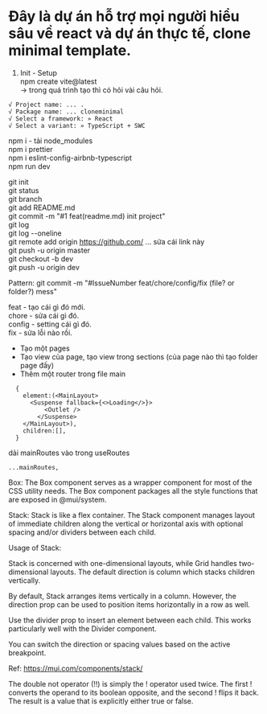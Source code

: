 # Đây là dự án hỗ trợ mọi người hiểu sâu về react và dự án thực tế, clone minimal template.

1. Init - Setup  
  npm create vite@latest  
  -> trong quá trình tạo thì có hỏi vài câu hỏi.

```
√ Project name: ... .
√ Package name: ... cloneminimal
√ Select a framework: » React
√ Select a variant: » TypeScript + SWC
```

npm i - tải node_modules  
npm i prettier  
npm i eslint-config-airbnb-typescript  
npm run dev   

git init   
git status  
git branch  
git add README.md   
git commit -m "#1 feat(readme.md) init project"  
git log  
git log --oneline  
git remote add origin https://github.com/ ... sửa cái link này   
git push -u origin master  
git checkout -b dev   
git push -u origin dev  


Pattern: git commit -m "#IssueNumber feat/chore/config/fix (file? or folder?) mess"

feat - tạo cái gì đó mới.  
chore - sửa cái gì đó.  
config - setting cái gì đó.  
fix - sửa lỗi nào rồi.  

- Tạo một pages  
- Tạo view của page, tạo view trong sections (của page nào thì tạo folder page đấy)  
- Thêm một router trong file main  

```
  {
    element:(<MainLayout>
      <Suspense fallback={<>Loading</>}>
          <Outlet />
        </Suspense>
    </MainLayout>),
    children:[],
  }
```

dải mainRoutes vào trong useRoutes  
```
...mainRoutes,
```

Box: The Box component serves as a wrapper component for most of the CSS utility needs. The Box component packages all the style functions that are exposed in @mui/system.

Stack: Stack is like a flex container. The Stack component manages layout of immediate children along the vertical or horizontal axis with optional spacing and/or dividers between each child.

Usage of Stack:

Stack is concerned with one-dimensional layouts, while Grid handles two-dimensional layouts. The default direction is column which stacks children vertically.

By default, Stack arranges items vertically in a column. However, the direction prop can be used to position items horizontally in a row as well.

Use the divider prop to insert an element between each child. This works particularly well with the Divider component.

You can switch the direction or spacing values based on the active breakpoint.

Ref: https://mui.com/components/stack/




The double not operator (!!) is simply the ! operator used twice. The first ! converts the operand to its boolean opposite, and the second ! flips it back. The result is a value that is explicitly either true or false.